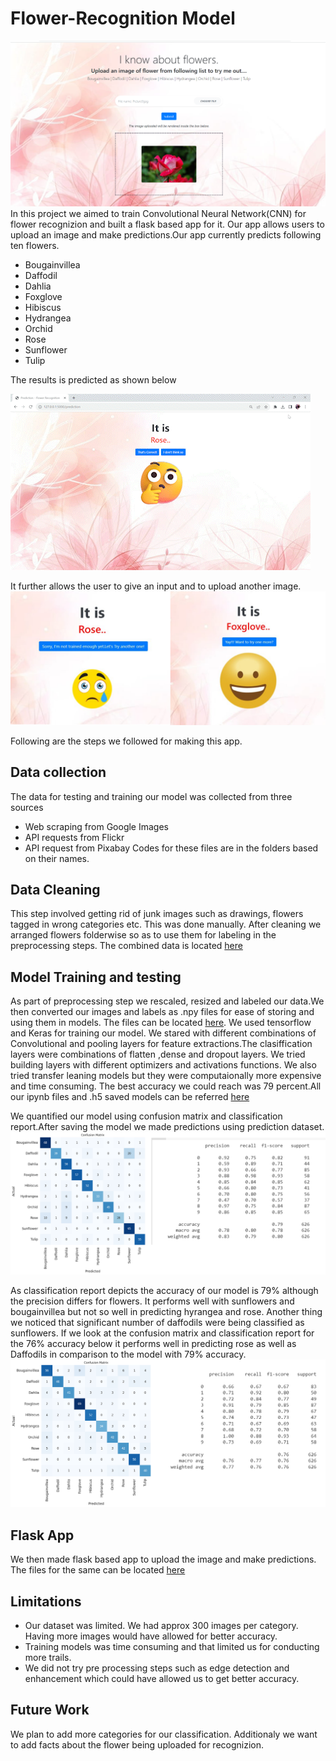 # Flower-Recognition Model
![image](/Images/Dashboard_1.png)
In this project we aimed to train Convolutional Neural Network(CNN) for flower recognizion and built a flask based app for it. Our app allows users to upload an image and make predictions.Our app currently predicts following ten flowers.
 - Bougainvillea 
 - Daffodil
 - Dahlia
 - Foxglove
 - Hibiscus
 - Hydrangea
 - Orchid
 - Rose
 - Sunflower
 - Tulip

The results is predicted as shown below

![gif](/Images/Dashboard.gif)

It further allows the user to give an input and to upload another image.
![](/Images/Dashboard_4.png)

Following are the steps we followed for making this app.
## Data collection
The data for testing and training our model was collected from three sources
 - Web scraping from Google Images
 - API requests from Flickr 
 - API request from Pixabay
Codes for these files are in the folders based on their names. 

## Data Cleaning 
This step involved getting rid of junk images such as drawings, flowers tagged in wrong categories etc. This was done manually. After cleaning we arranged flowers folderwise so as to use them for labeling in the preprocessing steps. The combined data is located [here](https://github.com/joshi-swetam/Flower-Recognition-AI-ML-Model/tree/main/Flowers%20Dataset)


## Model Training and testing

As part of preprocessing step we rescaled, resized and labeled our data.We then converted our images and labels as .npy files for ease of storing and using them in models. The files can be located [here](https://github.com/joshi-swetam/Flower-Recognition-AI-ML-Model/tree/main/Models/dataset). We used tensorflow and Keras for training our model. We stared with different combinations of Convolutional and pooling layers for feature extractions.The clasiffication layers were combinations of flatten ,dense and dropout layers. We tried building layers with different optimizers and activations functions. We also tried transfer leaning models but they were computaionally more expensive and time consuming. The best accuracy we could reach was 79 percent.All our ipynb files and .h5 saved models can be referred [here](https://github.com/joshi-swetam/Flower-Recognition-AI-ML-Model/tree/main/Models)

We quantified our model using confusion matrix and classification report.After saving the model we made predictions using prediction dataset.
![image](/Images/Picture_79.png)

As classification report depicts the accuracy of our model is 79% although the precision differs for flowers. It performs well with sunflowers and bougainvillea but not so well in predicting hyrangea and rose. Another thing we noticed that significant number of daffodils were being classified as sunflowers.
If we look at the confusion matrix and classification report for the 76% accuracy below it performs well in predicting rose as well as Daffodils in comparison to the model with 79% accuracy. 
![Image](/Images/Picture_76.png)

## Flask App
We then made flask based app to upload the image and make predictions. The files for the same can be located [here](https://github.com/joshi-swetam/Flower-Recognition-AI-ML-Model/tree/main/Flask%20App)

## Limitations
 - Our dataset was limited. We had approx 300 images per category. Having more images would have allowed for better accuracy.
 - Training models was time consuming and that limited us for conducting more trails.
 - We did not try pre processing steps such as edge detection and enhancement which could have allowed us to get better accuracy.

## Future Work
We plan to add more categories for our classification. Additionaly we want to add facts about the flower being uploaded for recognizion.
